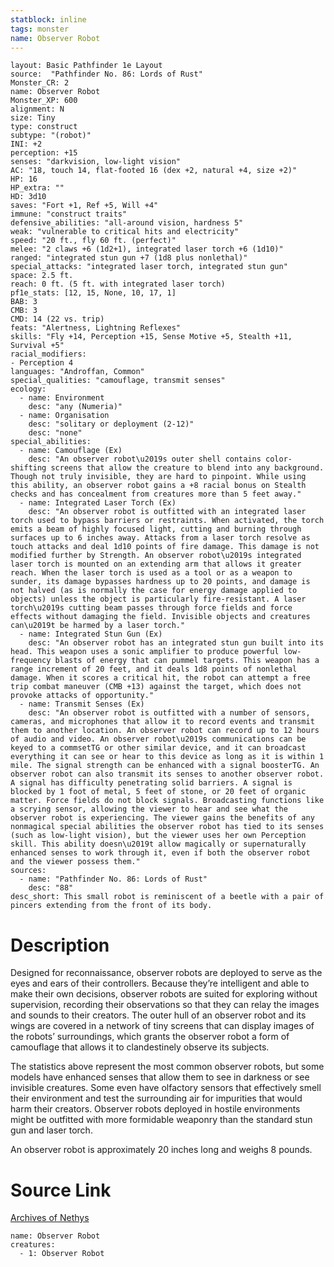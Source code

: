 ```yaml
---
statblock: inline
tags: monster
name: Observer Robot
---
```

```statblock
layout: Basic Pathfinder 1e Layout
source:  "Pathfinder No. 86: Lords of Rust"
Monster_CR: 2
name: Observer Robot
Monster_XP: 600
alignment: N
size: Tiny
type: construct
subtype: "(robot)"
INI: +2
perception: +15
senses: "darkvision, low-light vision"
AC: "18, touch 14, flat-footed 16 (dex +2, natural +4, size +2)"
HP: 16
HP_extra: ""
HD: 3d10
saves: "Fort +1, Ref +5, Will +4"
immune: "construct traits"
defensive_abilities: "all-around vision, hardness 5"
weak: "vulnerable to critical hits and electricity"
speed: "20 ft., fly 60 ft. (perfect)"
melee: "2 claws +6 (1d2+1), integrated laser torch +6 (1d10)"
ranged: "integrated stun gun +7 (1d8 plus nonlethal)"
special_attacks: "integrated laser torch, integrated stun gun"
space: 2.5 ft.
reach: 0 ft. (5 ft. with integrated laser torch)
pf1e_stats: [12, 15, None, 10, 17, 1]
BAB: 3
CMB: 3
CMD: 14 (22 vs. trip)
feats: "Alertness, Lightning Reflexes"
skills: "Fly +14, Perception +15, Sense Motive +5, Stealth +11, Survival +5"
racial_modifiers:
- Perception 4
languages: "Androffan, Common"
special_qualities: "camouflage, transmit senses"
ecology:
  - name: Environment
    desc: "any (Numeria)"
  - name: Organisation
    desc: "solitary or deployment (2-12)"
    desc: "none"
special_abilities:
  - name: Camouflage (Ex)
    desc: "An observer robot\u2019s outer shell contains color-shifting screens that allow the creature to blend into any background. Though not truly invisible, they are hard to pinpoint. While using this ability, an observer robot gains a +8 racial bonus on Stealth checks and has concealment from creatures more than 5 feet away."
  - name: Integrated Laser Torch (Ex)
    desc: "An observer robot is outfitted with an integrated laser torch used to bypass barriers or restraints. When activated, the torch emits a beam of highly focused light, cutting and burning through surfaces up to 6 inches away. Attacks from a laser torch resolve as touch attacks and deal 1d10 points of fire damage. This damage is not modified further by Strength. An observer robot\u2019s integrated laser torch is mounted on an extending arm that allows it greater reach. When the laser torch is used as a tool or as a weapon to sunder, its damage bypasses hardness up to 20 points, and damage is not halved (as is normally the case for energy damage applied to objects) unless the object is particularly fire-resistant. A laser torch\u2019s cutting beam passes through force fields and force effects without damaging the field. Invisible objects and creatures can\u2019t be harmed by a laser torch."
  - name: Integrated Stun Gun (Ex)
    desc: "An observer robot has an integrated stun gun built into its head. This weapon uses a sonic amplifier to produce powerful low-frequency blasts of energy that can pummel targets. This weapon has a range increment of 20 feet, and it deals 1d8 points of nonlethal damage. When it scores a critical hit, the robot can attempt a free trip combat maneuver (CMB +13) against the target, which does not provoke attacks of opportunity."
  - name: Transmit Senses (Ex)
    desc: "An observer robot is outfitted with a number of sensors, cameras, and microphones that allow it to record events and transmit them to another location. An observer robot can record up to 12 hours of audio and video. An observer robot\u2019s communications can be keyed to a commsetTG or other similar device, and it can broadcast everything it can see or hear to this device as long as it is within 1 mile. The signal strength can be enhanced with a signal boosterTG. An observer robot can also transmit its senses to another observer robot. A signal has difficulty penetrating solid barriers. A signal is blocked by 1 foot of metal, 5 feet of stone, or 20 feet of organic matter. Force fields do not block signals. Broadcasting functions like a scrying sensor, allowing the viewer to hear and see what the observer robot is experiencing. The viewer gains the benefits of any nonmagical special abilities the observer robot has tied to its senses (such as low-light vision), but the viewer uses her own Perception skill. This ability doesn\u2019t allow magically or supernaturally enhanced senses to work through it, even if both the observer robot and the viewer possess them."
sources:
  - name: "Pathfinder No. 86: Lords of Rust"
    desc: "88"
desc_short: This small robot is reminiscent of a beetle with a pair of pincers extending from the front of its body.
```
# Description
Designed for reconnaissance, observer robots are deployed to serve as the eyes and ears of their controllers. Because they’re intelligent and able to make their own decisions, observer robots are suited for exploring without supervision, recording their observations so that they can relay the images and sounds to their creators. The outer hull of an observer robot and its wings are covered in a network of tiny screens that can display images of the robots’ surroundings, which grants the observer robot a form of camouflage that allows it to clandestinely observe its subjects.

The statistics above represent the most common observer robots, but some models have enhanced senses that allow them to see in darkness or see invisible creatures. Some even have olfactory sensors that effectively smell their environment and test the surrounding air for impurities that would harm their creators. Observer robots deployed in hostile environments might be outfitted with more formidable weaponry than the standard stun gun and laser torch.

An observer robot is approximately 20 inches long and weighs 8 pounds.
# Source Link
[Archives of Nethys](https://aonprd.com/MonsterDisplay.aspx?ItemName=Observer%20Robot)
```encounter-table
name: Observer Robot
creatures:
  - 1: Observer Robot
```
